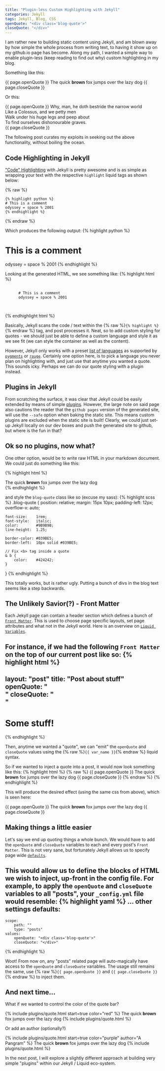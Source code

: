 ```yaml
---
title: "Plugin-less Custom Highlighting with Jekyll"
categories: Jekyll
tags: Jekyll, Blog, CSS
openQuote: "<div class='blog-quote'>"
closeQuote: "</div>"
---
```


I am rather new to building static content using Jekyll, and am blown away by how simple the whole process from writing text, to having it show up on my github.io page has become. Along my path, I wanted a simple way to enable plugin-less (keep reading to find out why) custom highlighting in my blog.

Something like this:

{{ page.openQuote }}
The quick <b>brown</b> fox jumps over the lazy dog
{{ page.closeQuote }}

Or this:

{{ page.openQuote }}
Why, man, he doth bestride the narrow world<br>
Like a Colossus, and we petty men<br>
Walk under his huge legs and peep about<br>
To find ourselves dishonourable graves.<br>
{{ page.closeQuote }}

The following post curates my exploits in seeking out the above functionality, without boiling the ocean.

## Code Highlighting in Jekyll

["Code" Highlighting](http://jekyllrb.com/docs/posts/#highlighting-code-snippets) with Jekyll is pretty awesome and is as simple as wrapping your text with the respective `highlight` liquid tags as shown below:

{% raw %}
```
{% highlight python %}
# This is a comment
odyssey = space % 2001
{% endhighlight %}
```
{% endraw %}

Which produces the following output:
{% highlight python %}
# This is a comment
odyssey = space % 2001
{% endhighlight %}

Looking at the generated HTML, we see something like:
{% highlight html %}
<div class="highlight">
  <pre>
    <code class="language-python" data-lang="python">
      <span class="c"># This is a comment</span>
      <span class="n">odyssey</span> <span class="o">=</span> <span class="n">space</span> <span class="o">%</span> <span class="mi">2001</span>
    </code>
  </pre>
</div>
{% endhighlight html %}

Basically, Jekyll scans the code / text within the {% raw %}`{% highlight %}`{% endraw %} tag, and post processes it. Neat, so to add custom styling for quotes - we should just be able to define a custom language and style it as we see fit (we can style the container as well as the content). 

However, Jekyll only works with a preset [list of languages](http://pygments.org/languages/) as supported by [`pygments`](http://pygments.org/) or [`rouge`](https://github.com/jneen/rouge). Certainly one option here, is to pick a language you never plan on highlighting with, and just use that anytime you wanted a quote. This sounds icky. Perhaps we can do our quote styling with a plugin instead.

## Plugins in Jekyll

From scratching the surface, it was clear that Jekyll could be easily extended by means of simple [plugins](http://jekyllrb.com/docs/plugins/). However, the large note on said page also cautions the reader that the `github pages` version of the generated site, will use the `--safe` option when baking the static site. This means custom plugins are excluded when the static site is built! Clearly, we could just set-up Jekyll locally on our dev boxes and push the generated site to github, but where is the fun in that?

## Ok so no plugins, now what?

One other option, would be to write raw HTML in your markdown document. We could just do something like this:

{% highlight html %}
<div class="blog-quote">
The quick <b>brown</b> fox jumps over the lazy dog
</div>
{% endhighlight %}

and style the `blog-quote` class like so (excuse my sass):
{% highlight scss %}
.blog-quote {
    position:     relative;
    margin:       15px 10px;
    padding-left: 12px;
    overflow-x:   auto;

    font-size:    1rem;
    font-style:   italic;
    color:        #9B9B9B;
    line-height:  1.25;

    border-color: #039BE5;
    border-left:  10px solid #039BE5;

    // Fix <b> tag inside a quote
    & b {
        color:    #424242;
    }
}
{% endhighlight %}

This totally works, but is rather ugly. Putting a bunch of divs in the blog text seems like a step backwards. 

## The Unlikely Savior(?) - Front Matter

Each Jekyll page can contain a header section which defines a bunch of [`Front Matter`](http://jekyllrb.com/docs/frontmatter/). This is used to choose page specific layouts, set page attributes and what not in the Jekyll world. Here is an overview on [`Liquid Variables`](https://github.com/Shopify/liquid/wiki/Liquid-for-Designers#variable-assignment).

For instance, if we had the following `Front Matter` on the top of our current post like so:
{% highlight html %}
---
layout: "post"
title: "Post about stuff"
openQuote: "<div class='blog-quote'>"
closeQuote: "</div>"
---
# Some stuff!
{% endhighlight %}

Then, anytime we wanted a "quote", we can "emit" the `openQuote` and `closeQuote` values using the {% raw %}`{{ var_name }}`{% endraw %} liquid syntax.

So if we wanted to inject a quote into a post, it would now look something like this:
{% highlight html %}
{% raw %}
{{ page.openQuote }}
The quick <b>brown</b> fox jumps over the lazy dog
{{ page.closeQuote }}
{% endraw %}
{% endhighlight %}

This will produce the desired effect (using the same css from above), which is seen here:

{{ page.openQuote }}
The quick <b>brown</b> fox jumps over the lazy dog
{{ page.closeQuote }}

## Making things a little easier

Let's say we end up quoting things a whole bunch. We would have to add the `openQuote` and `closeQuote` variables to each and every post's `Front Matter`. This is not very sane, but fortunately Jekyll allows us to specify page wide [`defaults`](http://jekyllrb.com/docs/configuration/#front-matter-defaults).

This would allow us to define the blocks of HTML we wish to inject, up-front in the config file. For example, to apply the `openQuote` and `closeQuote` variables to all "posts", your `_config.yml` file would resemble:
{% highlight yaml %}
... other settings
defaults:
  -
    scope:
        path: ""
        type: "posts"
    values:
        openQuote: "<div class='blog-quote'>"
        closeQuote: "</div>"
{% endhighlight %}

Woot! From now on, any "posts" related page will auto-magically have access to the `openQuote` and `closeQuote` variables. The usage still remains the same, use {% raw %}`{{ page.openQuote }}` and `{{ page.closeQuote }}`{% endraw %} to inject them.

## And next time...

What if we wanted to control the color of the quote bar?

{% include plugins/quote.html start=true color="red" %}
The quick <b>brown</b> fox jumps over the lazy dog
{% include plugins/quote.html %}

Or add an author (optionally?)

{% include plugins/quote.html start=true color="purple" author="A Pangram" %}
The quick <b>brown</b> fox jumps over the lazy dog
{% include plugins/quote.html %}

In the next post, I will explore a slightly different approach at building very simple "plugins" within our Jekyll / Liquid eco-system.

